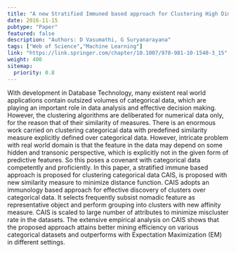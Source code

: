 ```yaml
---
title: "A new Stratified Immuned based approach for Clustering High Dimensional Categorical Data"
date: 2016-11-15
pubtype: "Paper"
featured: false
description: "Authors: D Vasumathi, G Suryanarayana"
tags: ["Web of Science","Machine Learning"]
link: "https://link.springer.com/chapter/10.1007/978-981-10-1540-3_15"
weight: 400
sitemap:
  priority: 0.8
---
```


With development in Database Technology, many existent real world applications contain outsized volumes of categorical data, which are playing an important role in data analysis and effective decision making. However, the clustering algorithms are deliberated for numerical data only, for the reason that of their similarity of measures. There is an enormous work carried on clustering categorical data with predefined similarity measure explicitly defined over categorical data. However, intricate problem with real world domain is that the feature in the data may depend on some hidden and transonic perspective, which is explicitly not in the given form of predictive features. So this poses a covenant with categorical data competently and proficiently. In this paper, a stratified immune based approach is proposed for clustering categorical data CAIS, is proposed with new similarity measure to minimize distance function. CAIS adopts an immunology based approach for effective discovery of clusters over categorical data. It selects frequently subsist nomadic feature as representative object and perform grouping into clusters with new affinity measure. CAIS is scaled to large number of attributes to minimize miscluster rate in the datasets. The extensive empirical analysis on CAIS shows that the proposed approach attains better mining efficiency on various categorical datasets and outperforms with Expectation Maximization (EM) in different settings.
